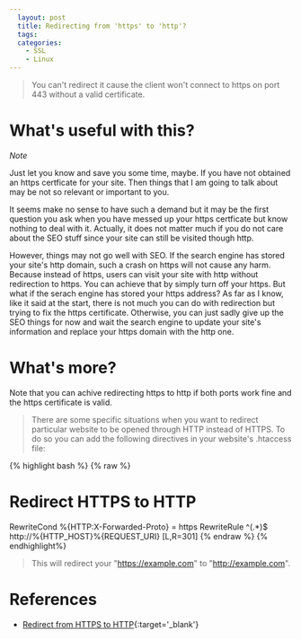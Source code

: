 ```yaml
---
  layout: post
  title: Redirecting from 'https' to 'http'?
  tags:
  categories:
    - SSL
    - Linux
---
```


> You can't redirect it cause the client won't connect to https on port 443 without a valid certificate.

# **What's useful with this?**

*Note*

Just let you know and save you some time, maybe. If you have not obtained an
https certficate for your site. Then things that I am going to talk about may be
not so relevant or important to you.

It seems make no sense to have such a demand but it may be the first question
you ask when you have messed up your https certficate but know nothing to
deal with it. Actually, it does not matter much if you do not care about the
SEO stuff since your site can still be visited though http.

However, things may not go well with SEO. If the search engine has stored your
site's http domain, such a crash on https will not cause any harm. Because instead of
https, users can visit your site with http without redirection to https. You can
achieve that by simply turn off your https. But what if the serach engine has stored
your https address? As far as I know, like it said at the start, there is not
much you can do with redirection but trying to fix the https certificate. Otherwise,
you can just sadly give up the SEO things for now and wait the search engine to
update your site's information and replace your https domain with the http one.

# **What's more?**

Note that you can achive redirecting https to http if both ports work fine and
the https certificate is valid.

> There are some specific situations when you want to redirect particular website to be opened through HTTP instead of HTTPS. To do so you can add the following directives in your website's .htaccess file:

{% highlight bash %}
{% raw %}
# Redirect HTTPS to HTTP
RewriteCond %{HTTP:X-Forwarded-Proto} = https
RewriteRule ^(.*)$ http://%{HTTP_HOST}%{REQUEST_URI} [L,R=301]
{% endraw %}
{% endhighlight%}

> This will redirect your "https://example.com" to "http://example.com".

# **References**

- [Redirect from HTTPS to HTTP](https://www.siteground.com/kb/redirect-from-https-to-http/){:target='_blank'}

